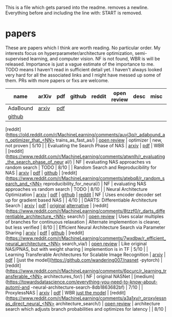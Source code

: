 This is a file which gets parsed into the readme. <NN> removes a newline.
Everything before and including the line with:
START is removed.
# papers
These are papers which I think are worth reading. No particular order. My interests focus on
hyperparameter/architecture optimization, semi-supervised learning, and computer vision.
NF is not found, WBR is will be released. Importance is just a vague estimate of the importance to me. 
TODO means I haven't read in sufficient detail yet. I haven't always looked very hard for all the 
associated links and I might have messed up some of them. PRs with more papers or fixs are welcome. 

| name | arXiv | pdf | github | reddit | open review | desc | misc | importance |
|---|---|---|---|---|---|---|---|---|
| AdaBound | [arxiv](https://arxiv.org/abs/1607.01097) | [pdf](https://arxiv.org/pdf/1607.01097.pdf) | <NN>
[github](https://github.com/Luolc/AdaBound) | <NN>
[reddit](https://old.reddit.com/r/MachineLearning/comments/auvj3q/r_adabound_an_optimizer_that_<NN>
trains_as_fast_as/) | [open review](https://openreview.net/forum?id=Bkg3g2R9FX) | optimizer | new, <NN>
not proven | 5/10 |
| Evaluating the Search Phase of NAS | [arxiv](https://arxiv.org/abs/1902.08142) | <NN>
[pdf](https://arxiv.org/pdf/1902.08142) | WBR |<NN>
[reddit](https://www.reddit.com/r/MachineLearning/comments/atwnlh/r_evaluating_the_search_phase_of_neur<NN>
al/) | NF | evaluating NAS approaches vs random search | TODO | 8/10 |
| Random Search and Reproducibility for NAS | [arxiv](https://arxiv.org/abs/1902.07638) | <NN>
[pdf](https://arxiv.org/pdf/1902.07638) | [github](https://github.com/liamcli/randomNAS_release) |<NN>
[reddit](https://www.reddit.com/r/MachineLearning/comments/atebq8/r_random_search_and_<NN>
reproducibility_for_neural/) | NF | evaluating NAS approaches vs random search | TODO | 8/10 |
| Neural Architecture Optimization | [arxiv](https://arxiv.org/abs/1808.07233) | <NN>
[pdf](https://arxiv.org/pdf/1808.07233.pdf) | [github](https://github.com/renqianluo/NAO) |<NN>
[reddit](https://www.reddit.com/r/MachineLearning/comments/9butdc/r_neural_architecture_optimization/) | <NN>
NF | Uses encoder decoder set up for gradient based NAS |  | 4/10 |
| DARTS: Differentiable Architecture Search | [arxiv](https://arxiv.org/abs/1806.09055) | <NN>
[pdf](https://arxiv.org/pdf/1806.09055) | [original](https://github.com/quark0/darts) <NN>
[alternative](https://github.com/khanrc/pt.darts) |<NN>
[reddit](https://www.reddit.com/r/MachineLearning/comments/8tzzf0/r_darts_differentiable_architecture_<NN>
search/) | [open review](https://openreview.net/forum?id=S1eYHoC5FX) | Uses scalar multiples of branches <NN>
for continuous relaxation | Alternate implemention is cleaner, but less verified | 8/10 |
| Efficient Neural Architecture Search via Parameter Sharing | [arxiv](https://arxiv.org/abs/1802.03268) <NN>
| [pdf](https://arxiv.org/pdf/1802.03268) | [github](https://github.com/melodyguan/enas) | <NN>
[reddit](https://www.reddit.com/r/MachineLearning/comments/7wxdbw/r_efficient_neural_architecture_<NN>
search_via/) | [open review](https://openreview.net/forum?id=ByQZjx-0-) | Like original NAS/PNAS, but <NN>
with weight sharing | implemention is in TF | 5/10 |
| Learning Transferable Architectures for Scalable Image Recognition | <NN>
[arxiv](https://arxiv.org/abs/1707.07012) <NN>
| [pdf](https://arxiv.org/pdf/1707.07012.pdf) | [just the model](https://github.com/wandering007/nasnet<NN>
-pytorch) | [reddit](https://www.reddit.com/r/MachineLearning/comments/6pcurc/r_learning_transferable_<NN>
architectures_for/) | NF | <NN>
 original NASNet | [medium](https://towardsdatascience.com/everything-you-need-to-know-about-automl-and<NN>
-neural-architecture-search-8db1863682bf) | 7/10 |
| ProxylessNAS | [arxiv](https://arxiv.org/abs/1812.00332) | [pdf](https://arxiv.org/pdf/1812.00332) | <NN>
WBR [just the model](https://github.com/MIT-HAN-LAB/ProxylessNAS) | <NN>
[reddit](https://www.reddit.com/r/MachineLearning/comments/a3a1xy/r_proxylessnas_direct_neural_<NN>
architecture_search/) | [open review](https://openreview.net/forum?id=HylVB3AqYm) | <NN>
architecture search which adjusts branch probabilities and optimizes for latency | | 8/10 |
